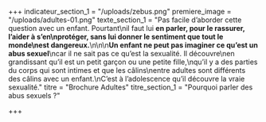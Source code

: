 +++
indicateur_section_1 = "/uploads/zebus.png"
premiere_image = "/uploads/adultes-01.png"
texte_section_1 = "Pas facile d’aborder cette question avec un enfant. Pourtant\nil faut lui **en parler, pour le rassurer, l’aider à s’en\nprotéger, sans lui donner le sentiment que tout le monde\nest dangereux.**\n\n\n**Un enfant ne peut pas imaginer ce qu’est un abus sexuel**\ncar il ne sait pas ce qu’est la sexualité. Il découvre\nen grandissant qu’il est un petit garçon ou une petite fille,\nqu’il y a des parties du corps qui sont intimes et que les câlins\nentre adultes sont différents des câlins avec un enfant.\nC’est à l’adolescence qu’il découvre la vraie sexualité."
titre = "Brochure Adultes"
titre_section_1 = "Pourquoi parler des abus sexuels ?"

+++
